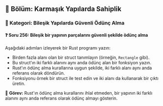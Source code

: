 ## 📘 Bölüm: Karmaşık Yapılarda Sahiplik  
### 🔹 Kategori: Bileşik Yapılarda Güvenli Ödünç Alma  
#### ❓ Soru 256: Bileşik bir yapının parçalarını güvenli şekilde ödünç alma

Aşağıdaki adımları izleyerek bir Rust programı yazın:

- Birden fazla alanı olan bir struct tanımlayın (örneğin, `Rectangle` gibi).
- Bu struct'ın iki farklı alanını aynı anda ödünç alan bir fonksiyon yazın.
- Rust'ın ödünç alma kurallarına uygun şekilde, iki farklı alanı aynı anda referans olarak döndürün.
- Fonksiyonu örnek bir struct ile test edin ve iki alanı da kullanarak bir çıktı üretin.

🔧 **Görev:** Rust'ın ödünç alma kurallarını ihlal etmeden, bir yapının iki farklı alanını aynı anda referans olarak ödünç almayı gösterin.
